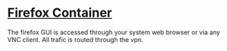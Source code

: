 # [Firefox Container](https://github.com/jlesage/docker-firefox)

The firefox GUI is accessed through your system web browser or via any VNC client. All trafic is routed through the vpn.
